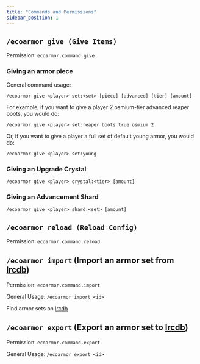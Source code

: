 ```yaml
---
title: "Commands and Permissions"
sidebar_position: 1
---
```


## `/ecoarmor give (Give Items)`
Permission: `ecoarmor.command.give`

### Giving an armor piece
General command usage:

`/ecoarmor give <player> set:<set> [piece] [advanced] [tier] [amount]`

For example, if you want to give a player 2 osmium-tier advanced reaper boots, you would do:

`/ecoarmor give <player> set:reaper boots true osmium 2`

Or, if you want to give a player a full set of default young armor, you would do:

`/ecoarmor give <player> set:young`

### Giving an Upgrade Crystal
`/ecoarmor give <player> crystal:<tier> [amount]`

### Giving an Advancement Shard
`/ecoarmor give <player> shard:<set> [amount]`

## `/ecoarmor reload (Reload Config)`
Permission: `ecoarmor.command.reload`

## `/ecoarmor import` (Import an armor set from [lrcdb](https://lrcdb.auxilor.io/))
Permission: `ecoarmor.command.import`

General Usage: `/ecoarmor import <id>`

Find armor sets on [lrcdb](https://lrcdb.auxilor.io/)

## `/ecoarmor export` (Export an armor set to [lrcdb](https://lrcdb.auxilor.io/))
Permission: `ecoarmor.command.export`

General Usage: `/ecoarmor export <id>`
